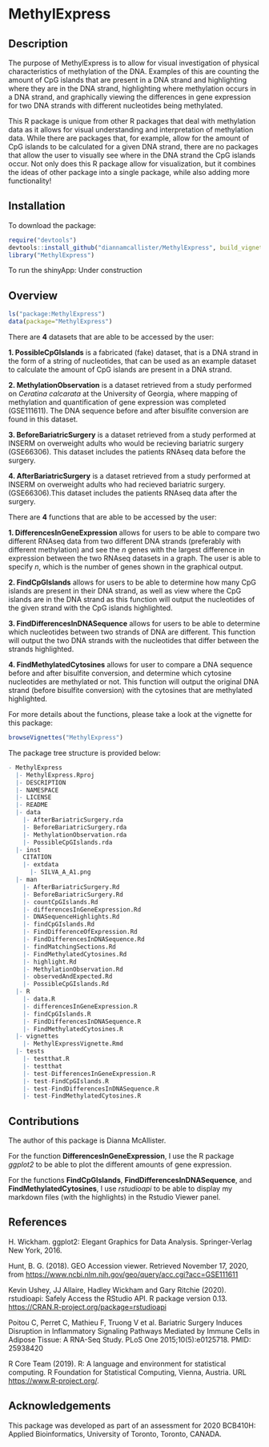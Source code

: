 
<!-- README.md is generated from README.Rmd. Please edit that file -->

# MethylExpress

<!-- badges: start -->

<!-- badges: end -->

## Description

The purpose of MethylExpress is to allow for visual investigation of
physical characteristics of methylation of the DNA. Examples of this are
counting the amount of CpG islands that are present in a DNA strand and
highlighting where they are in the DNA strand, highlighting where
methylation occurs in a DNA strand, and graphically viewing the
differences in gene expression for two DNA strands with different
nucleotides being methylated.

This R package is unique from other R packages that deal with
methylation data as it allows for visual understanding and
interpretation of methylation data. While there are packages that, for
example, allow for the amount of CpG islands to be calculated for a
given DNA strand, there are no packages that allow the user to visually
see where in the DNA strand the CpG islands occur. Not only does this R
package allow for visualization, but it combines the ideas of other
package into a single package, while also adding more functionality\!

## Installation

To download the package:

``` r
require("devtools")
devtools::install_github("diannamcallister/MethylExpress", build_vignettes = TRUE)
library("MethylExpress")
```

To run the shinyApp: Under construction

## Overview

``` r
ls("package:MethylExpress")
data(package="MethylExpress")
```

There are **4** datasets that are able to be accessed by the user:

**1. PossibleCpGIslands** is a fabricated (fake) dataset, that is a DNA
strand in the form of a string of nucleotides, that can be used as an
example dataset to calculate the amount of CpG islands are present in a
DNA strand.

**2. MethylationObservation** is a dataset retrieved from a study
performed on *Ceratina calcarata* at the University of Georgia, where
mapping of methylation and quantification of gene expression was
completed (GSE111611). The DNA sequence before and after bisulfite
conversion are found in this dataset.

**3. BeforeBariatricSurgery** is a dataset retrieved from a study
performed at INSERM on overweight adults who would be recieving
bariatric surgery (GSE66306). This dataset includes the patients RNAseq
data before the surgery.

**4. AfterBariatricSurgery** is a dataset retrieved from a study
performed at INSERM on overweight adults who had recieved bariatric
surgery. (GSE66306).This dataset includes the patients RNAseq data after
the surgery.

There are **4** functions that are able to be accessed by the user:

**1. DifferencesInGeneExpression** allows for users to be able to
compare two different RNAseq data from two different DNA strands
(preferably with different methylation) and see the *n* genes with the
largest difference in expression between the two RNAseq datasets in a
graph. The user is able to specify *n*, which is the number of genes
shown in the graphical output.

**2. FindCpGIslands** allows for users to be able to determine how many
CpG islands are present in their DNA strand, as well as view where the
CpG islands are in the DNA strand as this function will output the
nucleotides of the given strand with the CpG islands highlighted.

**3. FindDifferencesInDNASequence** allows for users to be able to
determine which nucleotides between two strands of DNA are different.
This function will output the two DNA strands with the nucleotides that
differ between the strands highlighted.

**4. FindMethylatedCytosines** allows for user to compare a DNA sequence
before and after bisulfite conversion, and determine which cytosine
nucleotides are methylated or not. This function will output the
original DNA strand (before bisulfite conversion) with the cytosines
that are methylated highlighted.

For more details about the functions, please take a look at the vignette
for this package:

``` r
browseVignettes("MethylExpress")
```

The package tree structure is provided below:

``` r
- MethylExpress
  |- MethylExpress.Rproj
  |- DESCRIPTION
  |- NAMESPACE
  |- LICENSE
  |- README
  |- data
    |- AfterBariatricSurgery.rda
    |- BeforeBariatricSurgery.rda
    |- MethylationObservation.rda
    |- PossibleCpGIslands.rda
  |- inst
    CITATION
    |- extdata
      |- SILVA_A_A1.png
  |- man
    |- AfterBariatricSurgery.Rd
    |- BeforeBariatricSurgery.Rd
    |- countCpGIslands.Rd
    |- differencesInGeneExpression.Rd
    |- DNASequenceHighlights.Rd
    |- findCpGIslands.Rd
    |- FindDifferenceOfExpression.Rd
    |- FindDifferencesInDNASequence.Rd
    |- findMatchingSections.Rd
    |- FindMethylatedCytosines.Rd
    |- highlight.Rd
    |- MethylationObservation.Rd
    |- observedAndExpected.Rd
    |- PossibleCpGIslands.Rd
  |- R
    |- data.R
    |- differencesInGeneExpression.R
    |- findCpGIslands.R
    |- FindDifferencesInDNASequence.R
    |- FindMethylatedCytosines.R
  |- vignettes
    |- MethylExpressVignette.Rmd
  |- tests
    |- testthat.R
    |- testthat
    |- test-DifferencesInGeneExpression.R
    |- test-FindCpGIslands.R
    |- test-FindDifferencesInDNASequence.R
    |- test-FindMethylatedCytosines.R
```

## Contributions

The author of this package is Dianna McAllister.

For the function **DifferencesInGeneExpression**, I use the R package
*ggplot2* to be able to plot the different amounts of gene expression.

For the functions **FindCpGIslands**, **FindDifferencesInDNASequence**,
and **FindMethylatedCytosines**, I use *rstudioapi* to be able to
display my markdown files (with the highlights) in the Rstudio Viewer
panel.

## References

H. Wickham. ggplot2: Elegant Graphics for Data Analysis. Springer-Verlag
New York, 2016.

Hunt, B. G. (2018). GEO Accession viewer. Retrieved November 17, 2020,
from <https://www.ncbi.nlm.nih.gov/geo/query/acc.cgi?acc=GSE111611>

Kevin Ushey, JJ Allaire, Hadley Wickham and Gary Ritchie (2020).
rstudioapi: Safely Access the RStudio API. R package version 0.13.
<https://CRAN.R-project.org/package=rstudioapi>

Poitou C, Perret C, Mathieu F, Truong V et al. Bariatric Surgery Induces
Disruption in Inflammatory Signaling Pathways Mediated by Immune Cells
in Adipose Tissue: A RNA-Seq Study. PLoS One 2015;10(5):e0125718. PMID:
25938420

R Core Team (2019). R: A language and environment for statistical
computing. R Foundation for Statistical Computing, Vienna, Austria. URL
<https://www.R-project.org/>.

## Acknowledgements

This package was developed as part of an assessment for 2020 BCB410H:
Applied Bioinformatics, University of Toronto, Toronto, CANADA.
